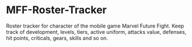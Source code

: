 # MFF-Roster-Tracker
Roster tracker for character of the mobile game Marvel Future Fight. Keep track of development, levels, tiers, active uniform, attacks value, defenses, hit points, criticals, gears, skills and so on.

